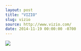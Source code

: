 ```yaml
---
layout: post
title: "VIZIO"
slug: vizio
source: http://www.vizio.com/
date: 2014-11-19 00:00:00 -0700
---
```


<img src="{{ site.url }}/assets/img/screenshots/vizio.jpg">
